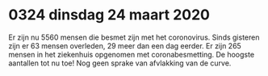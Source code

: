 # 0324 dinsdag 24 maart 2020
Er zijn nu 5560 mensen die besmet zijn met het coronovirus. Sinds gisteren zijn er 63 mensen overleden, 29 meer dan een dag eerder. Er zijn 265 mensen in het ziekenhuis opgenomen met coronabesmetting. De hoogste aantallen tot nu toe! Nog geen sprake van afvlakking van de curve.
